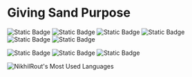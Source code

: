 # Giving Sand Purpose

![Static Badge](https://img.shields.io/badge/verilog-lightblue?style=for-the-badge)
![Static Badge](https://img.shields.io/badge/C-white?style=for-the-badge&logo=c)
![Static Badge](https://img.shields.io/badge/C%2B%2B-blue?style=for-the-badge&logo=cplusplus)
![Static Badge](https://img.shields.io/badge/CUDA-green?style=for-the-badge&logo=nvidia&logoColor=black)
![Static Badge](https://img.shields.io/badge/Matlab-orange?style=for-the-badge)
![Static Badge](https://img.shields.io/badge/Python-yellow?style=for-the-badge&logo=python)

[//]: <![Static Badge](https://img.shields.io/badge/assembly-white?style=for-the-badge&logo=armkeil&logoColor=black)>
[//]: <![Static Badge](https://img.shields.io/badge/TCL-lightyellow?style=for-the-badge)>
[//]: <![Static Badge](https://img.shields.io/badge/CUDA-white?style=for-the-badge&logo=nvidia)>

![Static Badge](https://img.shields.io/badge/modelsim-black?style=for-the-badge&logo=intel)
![Static Badge](https://img.shields.io/badge/quartus-lightblue?style=for-the-badge&logo=intel)
![Static Badge](https://img.shields.io/badge/VIVADO-red?style=for-the-badge&logo=amd)

[//]: <![Static Badge](https://img.shields.io/badge/Cadence_Genus-white?style=for-the-badge)>

![NikhilRout's Most Used Languages](https://github-readme-stats.vercel.app/api/top-langs/?username=NikhilRout&size_weight=0.5&count_weight=0.5&langs_count=8&theme=dark&show_icons=true&hide_border=true&layout=compact)
